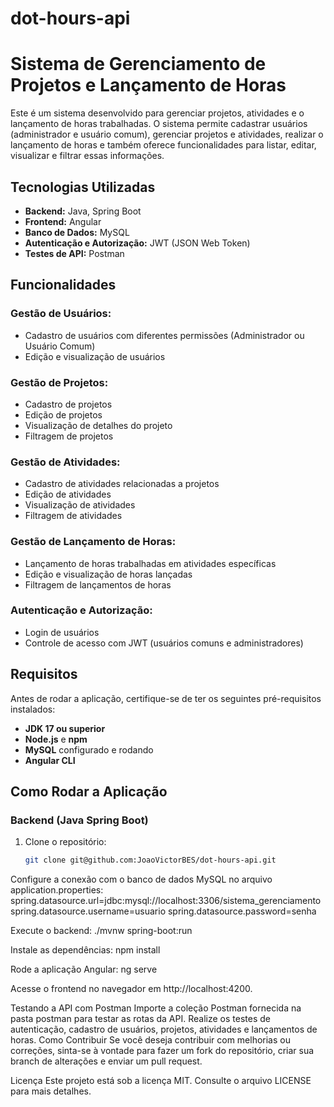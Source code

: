 # dot-hours-api
# Sistema de Gerenciamento de Projetos e Lançamento de Horas

Este é um sistema desenvolvido para gerenciar projetos, atividades e o lançamento de horas trabalhadas. O sistema permite cadastrar usuários (administrador e usuário comum), gerenciar projetos e atividades, realizar o lançamento de horas e também oferece funcionalidades para listar, editar, visualizar e filtrar essas informações.

## Tecnologias Utilizadas

- **Backend:** Java, Spring Boot
- **Frontend:** Angular
- **Banco de Dados:** MySQL
- **Autenticação e Autorização:** JWT (JSON Web Token)
- **Testes de API:** Postman

## Funcionalidades

### Gestão de Usuários:
- Cadastro de usuários com diferentes permissões (Administrador ou Usuário Comum)
- Edição e visualização de usuários

### Gestão de Projetos:
- Cadastro de projetos
- Edição de projetos
- Visualização de detalhes do projeto
- Filtragem de projetos

### Gestão de Atividades:
- Cadastro de atividades relacionadas a projetos
- Edição de atividades
- Visualização de atividades
- Filtragem de atividades

### Gestão de Lançamento de Horas:
- Lançamento de horas trabalhadas em atividades específicas
- Edição e visualização de horas lançadas
- Filtragem de lançamentos de horas

### Autenticação e Autorização:
- Login de usuários
- Controle de acesso com JWT (usuários comuns e administradores)

## Requisitos

Antes de rodar a aplicação, certifique-se de ter os seguintes pré-requisitos instalados:

- **JDK 17 ou superior**
- **Node.js** e **npm**
- **MySQL** configurado e rodando
- **Angular CLI**

## Como Rodar a Aplicação

### Backend (Java Spring Boot)

1. Clone o repositório:
   ```bash
   git clone git@github.com:JoaoVictorBES/dot-hours-api.git
Configure a conexão com o banco de dados MySQL no arquivo application.properties:
spring.datasource.url=jdbc:mysql://localhost:3306/sistema_gerenciamento
spring.datasource.username=usuario
spring.datasource.password=senha


Execute o backend:
./mvnw spring-boot:run


Instale as dependências:
npm install

Rode a aplicação Angular:
ng serve

Acesse o frontend no navegador em http://localhost:4200.

Testando a API com Postman
Importe a coleção Postman fornecida na pasta postman para testar as rotas da API.
Realize os testes de autenticação, cadastro de usuários, projetos, atividades e lançamentos de horas.
Como Contribuir
Se você deseja contribuir com melhorias ou correções, sinta-se à vontade para fazer um fork do repositório, criar sua branch de alterações e enviar um pull request.

Licença
Este projeto está sob a licença MIT. Consulte o arquivo LICENSE para mais detalhes.

